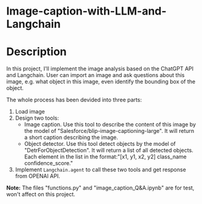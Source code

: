 # Image-caption-with-LLM-and-Langchain

# Description

In this project, I'll implement the image analysis based on the ChatGPT API and Langchain. User can import an image and ask questions about this image, e.g. what object in this image, even identify the bounding box of the object.

The whole process has been devided into three parts:

1. Load image
2. Design two tools:
    * Image caption. Use this tool to describe the content of this image by the model of "Salesforce/blip-image-captioning-large". It will return a short caption describing the image.
    * Object detector. Use this tool detect objects by the model of "DetrForObjectDetection". It will return a list of all detected objects. Each element in the list in the format:"[x1, y1, x2, y2] class_name confidence_score."
3. Implement `Langchain.agent` to call these two tools and get response from OPENAI API.

**Note:** The files "functions.py" and "image_caption_Q&A.ipynb" are for test, won't affect on this project.
    